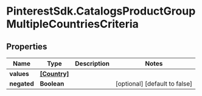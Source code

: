 # PinterestSdk.CatalogsProductGroupMultipleCountriesCriteria

## Properties

Name | Type | Description | Notes
------------ | ------------- | ------------- | -------------
**values** | [**[Country]**](Country.md) |  | 
**negated** | **Boolean** |  | [optional] [default to false]


